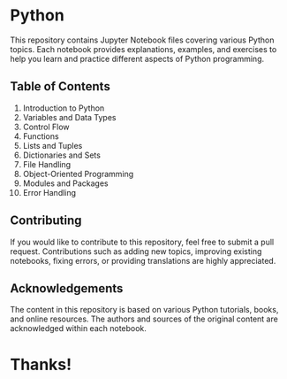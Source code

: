 # Python

This repository contains Jupyter Notebook files covering various Python topics. Each notebook provides explanations, examples, and exercises to help you learn and practice different aspects of Python programming.

## Table of Contents

1. Introduction to Python
2. Variables and Data Types
3. Control Flow
4. Functions
5. Lists and Tuples
6. Dictionaries and Sets
7. File Handling
8. Object-Oriented Programming
9. Modules and Packages
10. Error Handling

## Contributing

If you would like to contribute to this repository, feel free to submit a pull request. Contributions such as adding new topics, improving existing notebooks, fixing errors, or providing translations are highly appreciated.

## Acknowledgements

The content in this repository is based on various Python tutorials, books, and online resources. The authors and sources of the original content are acknowledged within each notebook.

# Thanks!
